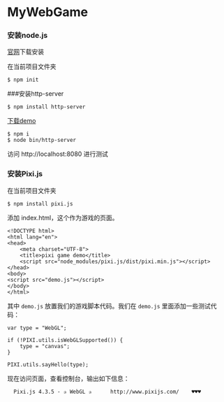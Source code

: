 # MyWebGame

### 安装node.js

[官网](https://nodejs.org/en/download/)下载安装

在当前项目文件夹

```
$ npm init
```

###安装http-server

```
$ npm install http-server
```

[下载demo](https://github.com/indexzero/http-server)

```
$ npm i
$ node bin/http-server
```

访问 http://localhost:8080 进行测试

### 安装Pixi.js

在当前项目文件夹

```
$ npm install pixi.js
```

添加 index.html，这个作为游戏的页面。

```
<!DOCTYPE html>
<html lang="en">
<head>
    <meta charset="UTF-8">
    <title>pixi game demo</title>
    <script src="node_modules/pixi.js/dist/pixi.min.js"></script>
</head>
<body>
<script src="demo.js"></script>
</body>
</html>
```

其中 `demo.js` 放置我们的游戏脚本代码。我们在 `demo.js` 里面添加一些测试代码：

```
var type = "WebGL";

if (!PIXI.utils.isWebGLSupported()) {
    type = "canvas";
}

PIXI.utils.sayHello(type);
```

现在访问页面，查看控制台，输出如下信息：

```
  Pixi.js 4.3.5 - ✰ WebGL ✰      http://www.pixijs.com/    ♥♥♥ 
```